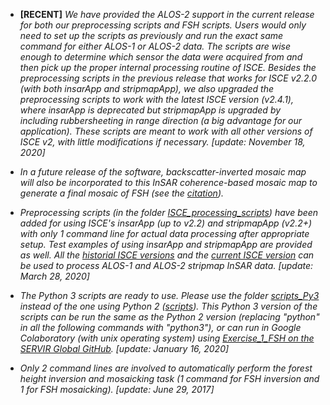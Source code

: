 - **[RECENT]** *We have provided the ALOS-2 support in the current release for both our preprocessing scripts and FSH scripts. Users would only need to set up the scripts as previously and run the exact same command for either ALOS-1 or ALOS-2 data. The scripts are wise enough to determine which sensor the data were acquired from and then pick up the proper internal processing routine of ISCE. Besides the preprocessing scripts in the previous release that works for ISCE v2.2.0 (with both insarApp and stripmapApp), we also upgraded the preprocessing scripts to work with the latest ISCE version (v2.4.1), where insarApp is deprecated but stripmapApp is upgraded by including rubbersheeting in range direction (a big advantage for our application). These scripts are meant to work with all other versions of ISCE v2, with little modifications if necessary.* *[update: November 18, 2020]*

- *In a future release of the software, backscatter-inverted mosaic map will also be incorporated to this InSAR coherence-based mosaic map to generate a final mosaic of FSH (see the [citation](https://ieeexplore.ieee.org/document/8439086)).*

- *Preprocessing scripts (in the folder [ISCE_processing_scripts](https://github.com/leiyangleon/FSH/blob/dev/ISCE_processing_scripts)) have been added for using ISCE's insarApp (up to v2.2) and stripmapApp (v2.2+) with only 1 command line for actual data processing after appropriate setup. Test examples of using insarApp and stripmapApp are provided as well. All the [historial ISCE versions](https://winsar.unavco.org/software/isce) and the [current ISCE version](https://github.com/isce-framework/isce2) can be used to process ALOS-1 and ALOS-2 stripmap InSAR data.* *[update: March 28, 2020]*

- *The Python 3 scripts are ready to use. Please use the folder [scripts_Py3](https://github.com/leiyangleon/FSH/blob/dev/scripts_Py3) instead of the one using Python 2 ([scripts](https://github.com/leiyangleon/FSH/blob/dev/scripts)). This Python 3 version of the scripts can be run the same as the Python 2 version (replacing "python" in all the following commands with "python3"), or can run in Google Colaboratory (with unix operating system) using [Exercise_1_FSH on the SERVIR Global GitHub](https://github.com/SERVIR/ForestStandHeight).* *[update: January 16, 2020]*

- *Only 2 command lines are involved to automatically perform the forest height inversion and mosaicking task (1 command for FSH inversion and 1 for FSH mosaicking).* *[update: June 29, 2017]*


